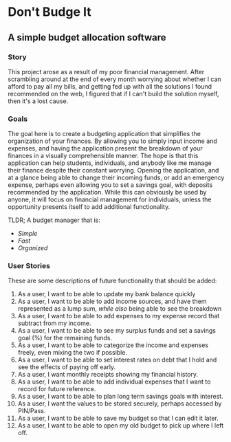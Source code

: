 # Don't Budge It

## A simple budget allocation software

### Story
This project arose as a result of my poor financial management. After scrambling around at the end of
every month worrying about whether I can afford to pay all my bills, and getting fed up with all the
solutions I found recommended on the web, I figured that if I can't build the solution myself, then
it's a lost cause.


### Goals
The goal here is to create a budgeting application that simplifies the organization of your finances.
By allowing you to simply input income and expenses, and having the application present the breakdown of your
finances in a visually comprehensible manner. The hope is that this application
can help students, individuals, and anybody like me manage their finance despite their constant worrying.
Opening the application, and at a glance being able to change their incoming funds, or add an emergency expense,
perhaps even allowing you to set a savings goal, with deposits recommended by the application. While this can obviously
be used by anyone, it will focus on financial management for individuals, unless the opportunity presents itself 
to add additional functionality.

TLDR; A budget manager that is:
- *Simple*
- *Fast*
- *Organized*

### User Stories
These are some descriptions of future functionality that should be added:

1. As a user, I want to be able to update my bank balance quickly
2. As a user, I want to be able to add income sources, and have them represented as a lump sum, *while also* being 
able to see the breakdown
3. As a user, I want to be able to add expenses to my expense record that subtract from my income.
4. As a user, I want to be able to see my surplus funds and set a savings goal (%) for the remaining funds.
5. As a user, I want to be able to categorize the income and expenses freely, even mixing the two if possible.
6. As a user, I want to be able to set interest rates on debt that I hold and see the effects of paying off early.
7. As a user, I want monthly receipts showing my financial history.
8. As a user, I want to be able to add individual expenses that I want to record for future reference.
9. As a user, I want to be able to plan long term savings goals with interest.
10. As a user, I want the values to be stored securely, perhaps accessed by PIN/Pass.
11. As a user, I want to be able to save my budget so that I can edit it later.
12. As a user, I want to be able to open my old budget to pick up where I left off.